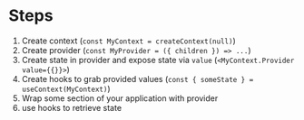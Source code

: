 # Steps

1. Create context (`const MyContext = createContext(null)`)
2. Create provider (`const MyProvider = ({ children }) => ...`)
3. Create state in provider and expose state via `value` (`<MyContext.Provider value={{}}>`)
4. Create hooks to grab provided values (`const { someState } = useContext(MyContext)`)
5. Wrap some section of your application with provider
6. use hooks to retrieve state
